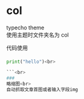 # col
typecho theme<br>
使用主题时文件夹名为 col<br>

代码使用
####
```python #符号后面跟代码类型<br>
print("hello")<br>

```<br>
###
略缩图<br>
自动抓取文章首图或者输入字段img



